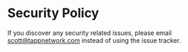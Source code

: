 # Security Policy

If you discover any security related issues, please email scott@tappnetwork.com instead of using the issue tracker.
